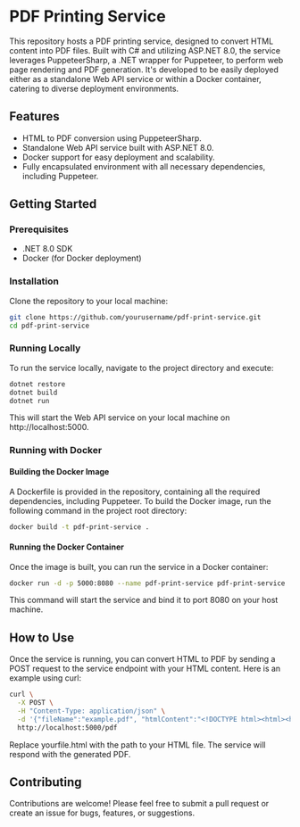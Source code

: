 # PDF Printing Service

This repository hosts a PDF printing service, designed to convert HTML content into PDF files. Built with C# and utilizing ASP.NET 8.0, the service leverages PuppeteerSharp, a .NET wrapper for Puppeteer, to perform web page rendering and PDF generation. It's developed to be easily deployed either as a standalone Web API service or within a Docker container, catering to diverse deployment environments.

## Features

- HTML to PDF conversion using PuppeteerSharp.
- Standalone Web API service built with ASP.NET 8.0.
- Docker support for easy deployment and scalability.
- Fully encapsulated environment with all necessary dependencies, including Puppeteer.

## Getting Started

### Prerequisites

- .NET 8.0 SDK
- Docker (for Docker deployment)

### Installation

Clone the repository to your local machine:

```bash
git clone https://github.com/yourusername/pdf-print-service.git
cd pdf-print-service
```

### Running Locally
To run the service locally, navigate to the project directory and execute:

```bash
dotnet restore
dotnet build
dotnet run
```

This will start the Web API service on your local machine on http://localhost:5000.

### Running with Docker

#### Building the Docker Image

A Dockerfile is provided in the repository, containing all the required dependencies, including Puppeteer. To build the Docker image, run the following command in the project root directory:

```bash
docker build -t pdf-print-service .
```

#### Running the Docker Container

Once the image is built, you can run the service in a Docker container:

```bash
docker run -d -p 5000:8080 --name pdf-print-service pdf-print-service
```

This command will start the service and bind it to port 8080 on your host machine.

## How to Use

Once the service is running, you can convert HTML to PDF by sending a POST request to the service endpoint with your HTML content. Here is an example using curl:

```bash
curl \
  -X POST \
  -H "Content-Type: application/json" \
  -d '{"fileName":"example.pdf", "htmlContent":"<!DOCTYPE html><html><head><title>Test PDF</title></head><body><h1>Hello, World!</h1><p>This is a simple HTML document for PDF conversion.</p></body></html>"}'
  http://localhost:5000/pdf
```

Replace yourfile.html with the path to your HTML file. The service will respond with the generated PDF.

## Contributing

Contributions are welcome! Please feel free to submit a pull request or create an issue for bugs, features, or suggestions.